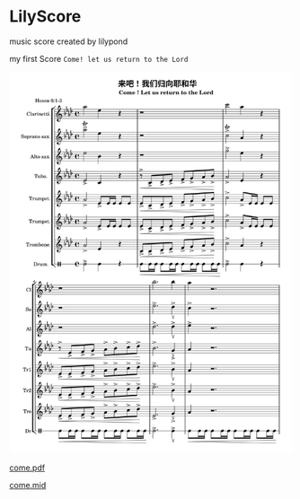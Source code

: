 # LilyScore
music score created by lilypond

my first Score `Come! let us return to the Lord`

![svg-1](https://github.com/xiangxun/LilyScore/blob/master/Come-let%20us%20return%20to%20the%20Lord/output/Come-page-1.svg)

[come.pdf](https://github.com/xiangxun/LilyScore/blob/master/Come-let%20us%20return%20to%20the%20Lord/output/Come.pdf)

[come.mid](https://github.com/xiangxun/LilyScore/blob/master/Come-let%20us%20return%20to%20the%20Lord/output/Come.mid)
